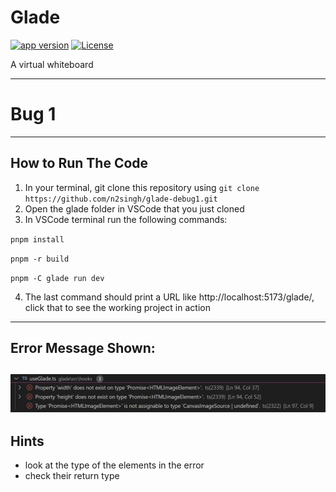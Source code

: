 # Glade

[![app version][app-version]][website]
[![License][license-src]][license-href]

A virtual whiteboard

[website]: https://zhengyuzi.github.io/glade/
[app-version]: https://img.shields.io/badge/dynamic/json?url=https%3A%2F%2Fraw.githubusercontent.com%2Fzhengyuzi%2Fglade%2Fmain%2Fglade%2Fpackage.json&query=%24.version&label=glade&labelColor=e5e7eb&color=6b7280
[license-src]: https://img.shields.io/github/license/zhengyuzi/glade.svg?style=flat&colorA=e5e7eb&colorB=6b7280
[license-href]: https://github.com/zhengyuzi/glade/blob/main/LICENSE

---
# Bug 1
---
## How to Run The Code
1. In your terminal, git clone this repository using `git clone https://github.com/n2singh/glade-debug1.git`
2. Open the glade folder in VSCode that you just cloned
3. In VSCode terminal run the following commands:
   
`pnpm install`

`pnpm -r build`

`pnpm -C glade run dev`

4. The last command should print a URL like http://localhost:5173/glade/, click that to see the working project in action

---
## Error Message Shown:
![](errormessage1.png)
---
## Hints
- look at the type of the elements in the error
- check their return type

